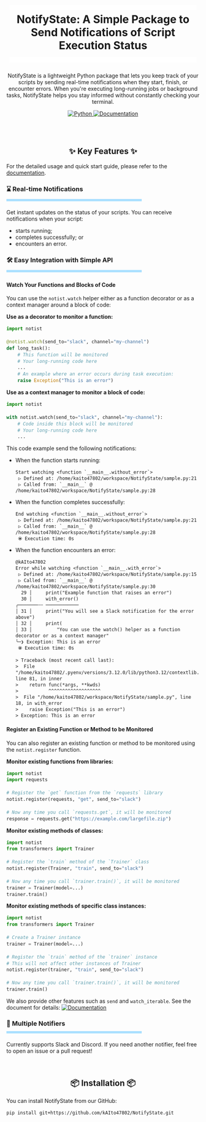 
<h1 align="center">
  <a href="https://github.com/kAIto47802/NotifyState/blob/main/README.md">
    <img width="97%" height="14px" src="docs/_images/titleLine3t.svg">
  </a>
  NotifyState: A Simple Package to Send Notifications of Script Execution Status
  <a href="https://github.com/kAIto47802/NotifyState/blob/main/README.md">
    <img width="97%" height="14px" src="docs/_images/titleLine3t.svg">
  </a>
</h1>

<p align="center">
  NotifyState is a lightweight Python package that lets you keep track of your scripts by sending real-time notifications when they start, finish, or encounter errors.
  When you're executing long-running jobs or background tasks, NotifyState helps you stay informed without constantly checking your terminal.
</p>

<div align="center">
  <a target="_blank" href="https://www.python.org">
    <img src="https://img.shields.io/badge/python-3.9%20%7C%203.10%20%7C%203.11%20%7C%203.12-blue" alt="Python"/>
  </a>
  <a href="https://kaito47802.github.io/NotifyState/index.html">
    <img src="https://img.shields.io/badge/docs-latest-brightgreen?logo=read-the-docs" alt="Documentation"/>
  </a>
</div>

<br><br>

<h2 align="center">
  ✨ Key Features ✨
</h2>

For the detailed usage and quick start guide, please refer to the [documentation](https://kaito47802.github.io/NotifyState/index.html).


<h3>
  <div>⌛ Real-time Notifications</div>
  <a href="https://github.com/kAIto47802/NotifyState/blob/main/README.md">
    <img width="70%" height="6px" src="docs/_images/line3.svg">
</a>
</h3>

Get instant updates on the status of your scripts.
You can receive notifications when your script:

- starts running;
- completes successfully; or
- encounters an error.


<h3>
  <div>🛠️ Easy Integration with Simple API</div>
  <a href="https://github.com/kAIto47802/NotifyState/blob/main/README.md">
    <img width="70%" height="6px" src="docs/_images/line3.svg">
  </a>
</h3>

#### Watch Your Functions and Blocks of Code

You can use the `notist.watch` helper either as a function decorator or as a context manager around a block of code:

**Use as a decorator to monitor a function:**

```python
import notist

@notist.watch(send_to="slack", channel="my-channel")
def long_task():
    # This function will be monitored
    # Your long-running code here
    ...
    # An example where an error occurs during task execution:
    raise Exception("This is an error")
```

**Use as a context manager to monitor a block of code:**

```python
import notist

with notist.watch(send_to="slack", channel="my-channel"):
    # Code inside this block will be monitored
    # Your long-running code here
    ...
```

This code example send the following notifications:

- When the function starts running:

   ```text
   Start watching <function `__main__.without_error`>
    ▷ Defined at: /home/kaito47802/workspace/NotifyState/sample.py:21
    ▷ Called from: `__main__` @ /home/kaito47802/workspace/NotifyState/sample.py:28
   ```

- When the function completes successfully:

   ```text
   End watching <function `__main__.without_error`>
    ▷ Defined at: /home/kaito47802/workspace/NotifyState/sample.py:21
    ▷ Called from: `__main__` @ /home/kaito47802/workspace/NotifyState/sample.py:28
    ⦿ Execution time: 0s
   ```

- When the function encounters an error:

   ```text
   @kAIto47802
   Error while watching <function `__main__.with_error`>
    ▷ Defined at: /home/kaito47802/workspace/NotifyState/sample.py:15
    ▷ Called from: `__main__` @ /home/kaito47802/workspace/NotifyState/sample.py:30
     29 │     print("Example function that raises an error")
     30 │     with_error()
   ╭───────┄┄ ────────────
   │ 31 │     print("You will see a Slack notification for the error above")
   │ 32 │     print(
   │ 33 │         "You can use the watch() helper as a function decorator or as a context manager"
   ╰─❯ Exception: This is an error
    ⦿ Execution time: 0s

   > Traceback (most recent call last):
   >  File "/home/kaito47802/.pyenv/versions/3.12.0/lib/python3.12/contextlib.py", line 81, in inner
   >    return func(*args, **kwds)
   >           ^^^^^^^^^^^^^^^^^^^
   >  File "/home/kaito47802/workspace/NotifyState/sample.py", line 18, in with_error
   >    raise Exception("This is an error")
   > Exception: This is an error
   ```

#### Register an Existing Function or Method to be Monitored

You can also register an existing function or method to be monitored using the `notist.register` function.

**Monitor existing functions from libraries:**

```python
import notist
import requests

# Register the `get` function from the `requests` library
notist.register(requests, "get", send_to="slack")

# Now any time you call `requests.get`, it will be monitored
response = requests.get("https://example.com/largefile.zip")
```

**Monitor existing methods of classes:**

```python
import notist
from transformers import Trainer

# Register the `train` method of the `Trainer` class
notist.register(Trainer, "train", send_to="slack")

# Now any time you call `trainer.train()`, it will be monitored
trainer = Trainer(model=...)
trainer.train()
```

**Monitor existing methods of specific class instances:**

```python
import notist
from transformers import Trainer

# Create a Trainer instance
trainer = Trainer(model=...)

# Register the `train` method of the `trainer` instance
# This will not affect other instances of Trainer
notist.register(trainer, "train", send_to="slack")

# Now any time you call `trainer.train()`, it will be monitored
trainer.train()
```

We also provide other features such as `send` and `watch_iterable`. See the document for details:
<a href="https://kaito47802.github.io/NotifyState/index.html">
  <img src="https://img.shields.io/badge/docs-latest-brightgreen?logo=read-the-docs" alt="Documentation" align="top"/>
</a>


<h3>
  <div>🔔 Multiple Notifiers</div>
  <a href="https://github.com/kAIto47802/NotifyState/blob/main/README.md">
    <img width="70%" height="6px" src="docs/_images/line3.svg">
  </a>
</h3>


Currently supports Slack and Discord. If you need another notifier, feel free to open an issue or a pull request!

<br>

<h2 align="center">
  📦 Installation 📦
</h2>

You can install NotifyState from our GitHub:

```bash
pip install git+https://github.com/kAIto47802/NotifyState.git
```